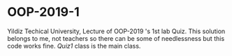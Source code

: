 # OOP-2019-1
Yildiz Techical University, Lecture of OOP-2019 's 1st lab Quiz. 
This solution belongs to me, not teachers so there can be some of needlessness but this code works fine.
*Quiz1* class is the main class.
